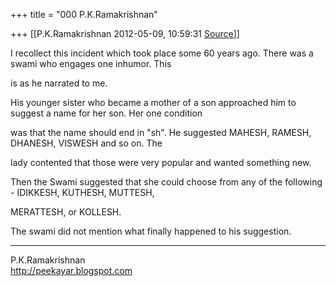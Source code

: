 +++
title = "000 P.K.Ramakrishnan"

+++
[[P.K.Ramakrishnan	2012-05-09, 10:59:31 [Source](https://groups.google.com/g/samskrita/c/zE6aRMtgDxU)]]



I recollect this incident which took place some 60 years ago. There was a swami who engages one inhumor. This

is as he narrated to me.

  

His younger sister who became a mother of a son approached him to suggest a name for her son. Her one condition

was that the name should end in "sh". He suggested MAHESH, RAMESH, DHANESH, VISWESH and so on. The

lady contented that those were very popular and wanted something new.

  

Then the Swami suggested that she could choose from any of the following - IDIKKESH, KUTHESH, MUTTESH,

MERATTESH, or KOLLESH.

  

The swami did not mention what finally happened to his suggestion.





-----------------------------------  
P.K.Ramakrishnan  
<http://peekayar.blogspot.com>

